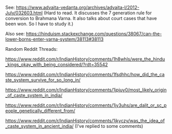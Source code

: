 See: https://www.advaita-vedanta.org/archives/advaita-l/2012-July/032603.html (Hard to read. It discusses the 7 generation rule for conversion to Brahmana Varna. It also talks about court cases that have been won. So I have to study it.)

Also see: https://hinduism.stackexchange.com/questions/38067/can-the-lower-borns-enter-varna-system/38113#38113


Random Reddit Threads:

https://www.reddit.com/r/IndianHistory/comments/1h8whls/were_the_hindu_kings_okay_with_being_considered/?rdt=35542

https://www.reddit.com/r/IndianHistory/comments/1fsdhhc/how_did_the_caste_system_survive_for_so_long_in/

https://www.reddit.com/r/IndianHistory/comments/1jpjuy0/most_likely_origin_of_caste_system_in_india/

https://www.reddit.com/r/IndianHistory/comments/1jy3uhs/are_dalit_or_sc_people_genetically_different_from/

https://www.reddit.com/r/IndianHistory/comments/1jkyczy/was_the_idea_of_caste_system_in_ancient_india/ (I've replied to some comments)